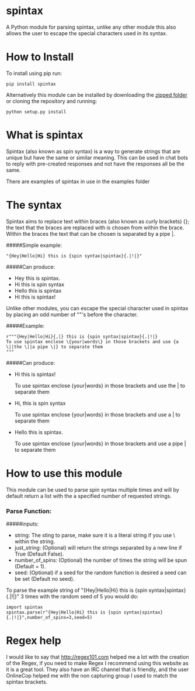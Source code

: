# spintax
A Python module for parsing spintax, unlike any other module this also allows the user to escape the special characters used in its syntax.

# How to Install

To install using pip run:

    pip install spintax

Alternatively this module can be installed by downloading the [zipped folder](/../../archive/master.zip) or cloning the repository and running:

    python setup.py install
    
# What is spintax
Spintax (also known as spin syntax) is a way to generate strings that are unique but have the same or similar meaning. This can be used in chat bots to reply with pre-created responses and not have the responses all be the same.

There are examples of spintax in use in the examples folder

# The syntax
Spintax aims to replace text within braces (also known as curly brackets) {}; the text that the braces are replaced with is chosen from within the brace.
Within the braces the text that can be chosen is separated by a pipe |.

#####Simple example:

    "{Hey|Hello|Hi} this is {spin syntax|spintax}{.|!|}"

#####Can produce:
* Hey this is spintax.
* Hi this is spin syntax
* Hello this is spintax
* Hi this is spintax!

Unlike other modules, you can escape the special character used in spintax by placing an odd number of "\"'s before the character.

#####Example:

    r"""{Hey|Hello|Hi}{,|} this is {spin syntax|spintax}{.|!|}
    To use spintax enclose \{your|words\} in those brackets and use {a \||the \||a pipe \|} to separate them
    """
    
#####Can produce:
    
 - Hi this is spintax!
   
   To use spintax enclose {your|words} in those brackets and use the |
   to separate them
   
 - Hi, this is spin syntax
   
   To use spintax enclose {your|words} in those brackets and use a | to separate them
   

 - Hello this is spintax. 
   
   To use spintax enclose {your|words} in those
   brackets and use a pipe | to separate them
 
# How to use this module
 
This module can be used to parse spin syntax multiple times and will by default return a list with the a specified number of requested strings.
 
### Parse Function:

#####inputs:

* string: The sting to parse, make sure it is a literal string if you use \ within the string.
* just_string: (Optional) will return the strings separated by a new line if True (Default False).
* number_of_spins: (Optional) the number of times the string will be spun (Default = 1).
* seed: (Optional) if a seed for the random function is desired a seed can be set (Default no seed).

To parse the example string of "{Hey|Hello|Hi} this is {spin syntax|spintax}{.|!|}" 3 times with the random seed of 5 you would do:
 
    import spintax
    spintax.parse(r"{Hey|Hello|Hi} this is {spin syntax|spintax}{.|!|}",number_of_spins=3,seed=5)
    
# Regex help

I would like to say that http://regex101.com helped me a lot with the creation of the Regex, if you need to make Regex I recommend using this website as it is a great tool. They also have an IRC channel that is friendly, and the user OnlineCop helped me with the non capturing group I used to match the spintax brackets.
